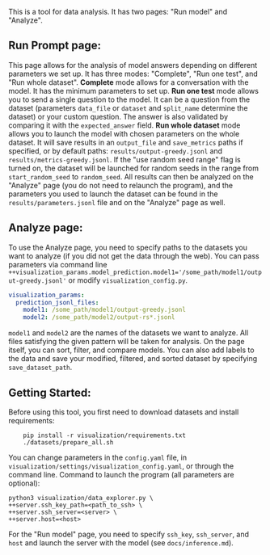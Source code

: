 This is a tool for data analysis. It has two pages: "Run model" and "Analyze".
## Run Prompt page:
This page allows for the analysis of model answers depending on different parameters we set up. It has three modes: "Complete", "Run one test", and "Run whole dataset".
**Complete** mode allows for a conversation with the model. It has the minimum parameters to set up.
**Run one test** mode allows you to send a single question to the model. It can be a question from the dataset (parameters `data_file` or `dataset` and `split_name` determine the dataset) or your custom question. The answer is also validated by comparing it with the `expected_answer` field.
**Run whole dataset** mode allows you to launch the model with chosen parameters on the whole dataset. It will save results in an `output_file` and `save_metrics` paths if specified, or by default paths: `results/output-greedy.jsonl` and `results/metrics-greedy.jsonl`. If the "use random seed range" flag is turned on, the dataset will be launched for random seeds in the range from `start_random_seed` to `random_seed`. All results can then be analyzed on the "Analyze" page (you do not need to relaunch the program), and the parameters you used to launch the dataset can be found in the `results/parameters.jsonl` file and on the "Analyze" page as well.
## Analyze page:
To use the Analyze page, you need to specify paths to the datasets you want to analyze (if you did not get the data through the web). You can pass parameters via command line  `++visualization_params.model_prediction.model1='/some_path/model1/output-greedy.jsonl'` or modify `visualization_config.py`.
```yaml
visualization_params:
  prediction_jsonl_files:
    model1: /some_path/model1/output-greedy.jsonl
    model2: /some_path/model2/output-rs*.jsonl
```
`model1` and `model2` are the names of the datasets we want to analyze. All files satisfying the given pattern will be taken for analysis.
On the page itself, you can sort, filter, and compare models. You can also add labels to the data and save your modified, filtered, and sorted dataset by specifying `save_dataset_path`.
## Getting Started:
Before using this tool, you first need to download datasets and install requirements:
```
    pip install -r visualization/requirements.txt
    ./datasets/prepare_all.sh
```

You can change parameters in the `config.yaml` file, in `visualization/settings/visualization_config.yaml`, or through the command line.
Command to launch the program (all parameters are optional):
```
python3 visualization/data_explorer.py \
++server.ssh_key_path=<path_to_ssh> \
++server.ssh_server=<server> \
++server.host=<host>
```
For the "Run model" page, you need to specify `ssh_key`, `ssh_server`, and `host` and launch the server with the model (see `docs/inference.md`).
